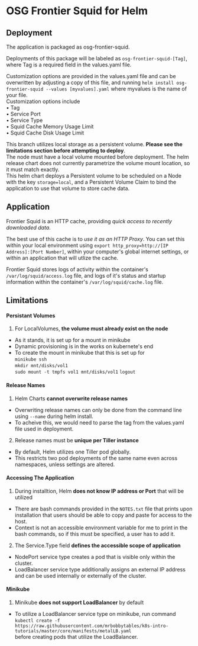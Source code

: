 # OSG Frontier Squid for Helm #

## Deployment ##
The application is packaged as osg-frontier-squid.

Deployments of this package will be labeled as `osg-frontier-squid-[Tag]`, where Tag is a required field in the values.yaml file.

Customization options are provided in the values.yaml file and can be overwritten by adjusting a copy of this file, and running `helm install osg-frontier-squid --values [myvalues].yaml` where myvalues is the name of your file.  
Customization options include  
• Tag  
• Service Port  
• Service Type  
• Squid Cache Memory Usage Limit  
• Squid Cache Disk Usage Limit

This branch utilizes local storage as a persistent volume. **Please see the limitations section before attempting to deploy**.  
The node must have a local volume mounted before deployment. The helm release chart does not currently parametrize the volume mount location, so it must match exactly.  
This helm chart deploys a Persistent volume to be scheduled on a Node with the key `storage=local`, and a Persistent Volume Claim to bind the application to use that volume to store cache data.

## Application ##
Frontier Squid is an HTTP cache, providing *quick access to recently downloaded data*.

The best use of this cache is to *use it as an HTTP Proxy*. You can set this within your local environment using `export http_proxy=http://[IP Address]:[Port Number]`, within your computer's global internet settings, or within an application that will utlize the cache.

Frontier Squid stores logs of activity within the container's `/var/log/squid/access.log` file, and logs of it's status and startup information within the container's `/var/log/squid/cache.log` file.

## Limitations ##

#### Persistant Volumes ####
1. For LocalVolumes, **the volume must already exist on the node**
  * As it stands, it is set up for a mount in minikube
  * Dynamic provisioning is in the works on kubernete's end
  * To create the mount in minikube that this is set up for  
  `minikube ssh`  
  `mkdir mnt/disks/vol1`  
  `sudo mount -t tmpfs vol1 mnt/disks/vol1`
  `logout`

#### Release Names ####
1. Helm Charts **cannot overwrite release names**  
  * Overwriting release names can only be done from the command line using `--name` during helm install.
  * To acheive this, we would need to parse the tag from the values.yaml file used in deployment.

2. Release names must be **unique per Tiller instance**
  * By default, Helm utilizes one Tiller pod globally.
  * This restricts two pod deployments of the same name even across namespaces, unless settings are altered.

#### Accessing The Application ####
1. During installtion, Helm **does not know IP address or Port** that will be utilized  
  * There are bash commands provided in the `NOTES.txt` file that prints upon installation that users should be able to copy and paste for access to the host.
  * Context is not an accessible environment variable for me to print in the bash commands, so if this must be specified, a user has to add it.

2. The Service.Type field **defines the accessible scope of application**  
  * NodePort service type creates a pod that is visible only within the cluster.
  * LoadBalancer service type additionally assigns an external IP address and can be used internally or externally of the cluster.

#### Minikube ####
1. Minikube **does not support LoadBalancer** by default  
  * To utilize a LoadBalancer service type on minikube, run command  
     `kubectl create -f https://raw.githubusercontent.com/mrbobbytables/k8s-intro-tutorials/master/core/manifests/metalLB.yaml`  
     before creating pods that utilize the LoadBalancer.
